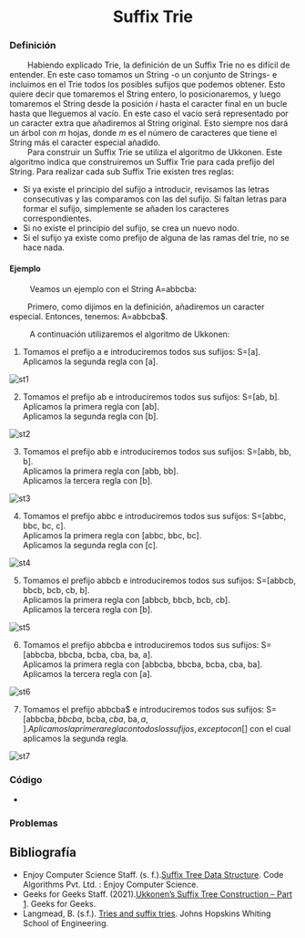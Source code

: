 
<div align="center">

# Suffix Trie  

 <div align="left">
 
 ### Definición  
  &nbsp;&nbsp;&nbsp;&nbsp;&nbsp;&nbsp;&nbsp;&nbsp;Habiendo explicado Trie, la definición de un Suffix Trie no es difícil de entender. En este caso tomamos un String -o un conjunto de Strings- e incluimos en el Trie todos los posibles sufijos que podemos obtener. Esto quiere decir que tomaremos el String entero, lo posicionaremos, y luego tomaremos el String desde la posición $i$ hasta el caracter final en un bucle hasta que lleguemos al vacío. En este caso el vacío será representado por un caracter extra que añadiremos al String original. Esto siempre nos dará un árbol con $m$ hojas, donde $m$ es el número de caracteres que tiene el String más el caracter especial añadido.  
  &nbsp;&nbsp;&nbsp;&nbsp;&nbsp;&nbsp;&nbsp;&nbsp;Para construir un Suffix Trie se utiliza el algoritmo de 
Ukkonen. Este algoritmo indica que construiremos un Suffix Trie para cada prefijo del String. Para realizar cada sub Suffix Trie existen tres reglas:  

* Si ya existe el principio del sufijo a introducir, revisamos las letras consecutivas y las comparamos con las del sufijo. Si faltan letras para formar el sufijo, simplemente se añaden los caracteres correspondientes.  
* Si no existe el principio del sufijo, se crea un nuevo nodo.  
* Si el sufijo ya existe como prefijo de alguna de las ramas del trie, no se hace nada.  
  
 #### Ejemplo  
  
 &nbsp;&nbsp;&nbsp;&nbsp;&nbsp;&nbsp;&nbsp;&nbsp; Veamos un ejemplo con el String A=abbcba:  

&nbsp;&nbsp;&nbsp;&nbsp;&nbsp;&nbsp;&nbsp;&nbsp;Primero, como dijimos en la definición, añadiremos un caracter especial. Entonces, tenemos: A=abbcba$.  
  
 &nbsp;&nbsp;&nbsp;&nbsp;&nbsp;&nbsp;&nbsp;&nbsp; A continuación utilizaremos el algoritmo de Ukkonen:  
1. Tomamos el prefijo a e introduciremos todos sus sufijos: S=[a].  
  Aplicamos la segunda regla con [a].

  ![st1](https://imgur.com/yaLrvky.png)

2. Tomamos el prefijo ab e introduciremos todos sus sufijos: S=[ab, b].  
  Aplicamos la primera regla con [ab].  
  Aplicamos la segunda regla con [b].

  ![st2](https://imgur.com/fXrmP4T.png)

3. Tomamos el prefijo abb e introduciremos todos sus sufijos: S=[abb, bb, b].  
  Aplicamos la primera regla con [abb, bb].  
  Aplicamos la tercera regla con [b].

![st3](https://imgur.com/ne0lAgN.png)

4. Tomamos el prefijo abbc e introduciremos todos sus sufijos: S=[abbc, bbc, bc, c].  
  Aplicamos la primera regla con [abbc, bbc, bc].  
  Aplicamos la segunda regla con [c].

![st4](https://imgur.com/lwr8GQj.png)
  
5. Tomamos el prefijo abbcb e introduciremos todos sus sufijos: S=[abbcb, bbcb, bcb, cb, b].  
  Aplicamos la primera regla con [abbcb, bbcb, bcb, cb].  
  Aplicamos la tercera regla con [b].

![st5](https://imgur.com/BM4slWg.png)

6. Tomamos el prefijo abbcba e introduciremos todos sus sufijos: S=[abbcba, bbcba, bcba, cba, ba, a].  
  Aplicamos la primera regla con [abbcba, bbcba, bcba, cba, ba].  
  Aplicamos la tercera regla con [a].

![st6](https://imgur.com/LfCGEPZ.png)

7. Tomamos el prefijo abbcba$ e introduciremos todos sus sufijos: S=[abbcba$, bbcba$, bcba$, cba$, ba$, a$, $].  
  Aplicamos la primera regla con todos los sufijos, excepto con [$] con el cual aplicamos la segunda regla.

![st7](https://imgur.com/Iz4lKwj.png)

   ### Código  
  * []()
  
  ### Problemas  
  
  ## Bibliografía  
  * Enjoy Computer Science Staff. (s. f.).[Suffix Tree Data Structure](https://www.enjoyalgorithms.com/blog/suffix-tree-data-structure). Code Algorithms Pvt. Ltd. : Enjoy Computer Science.  
  * Geeks for Geeks Staff. (2021).[Ukkonen’s Suffix Tree Construction – Part 1](https://www.geeksforgeeks.org/ukkonens-suffix-tree-construction-part-1/). Geeks for Geeks. 
  * Langmead, B. (s.f.). [Tries and suffix tries](https://www.cs.jhu.edu/~langmea/resources/lecture_notes/tries_and_suffix_tries.pdf). Johns Hopskins Whiting School of Engineering.
